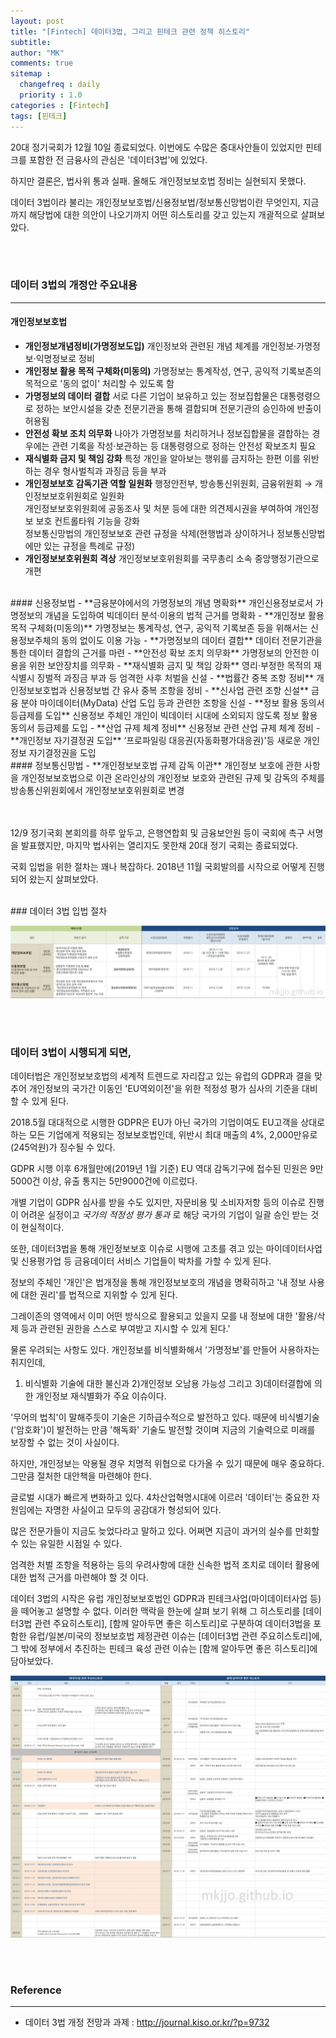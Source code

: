 ```yaml
---
layout: post
title: "[Fintech] 데이터3법, 그리고 핀테크 관련 정책 히스토리"
subtitle:
author: "MK"
comments: true
sitemap :
  changefreq : daily
  priority : 1.0
categories : [Fintech]
tags: [핀테크]
---
```



20대 정기국회가 12월 10일 종료되었다.
이번에도 수많은 중대사안들이 있었지만 핀테크를 포함한 전 금융사의 관심은 '데이터3법'에 있었다.

하지만 결론은, 법사위 통과 실패.
올해도 개인정보보호법 정비는 실현되지 못했다.

데이터 3법이라 불리는 개인정보보호법/신용정보법/정보통신망법이란 무엇인지,
지금까지 해당법에 대한 의안이 나오기까지 어떤 히스토리를 갖고 있는지
개괄적으로 살펴보았다.

<br><br>
### 데이터 3법의 개정안 주요내용
---

#### 개인정보보호법
- **개인정보개념정비(가명정보도입)**
개인정보와 관련된 개념 체계를 개인정보‧가명정보‧익명정보로 정비		
- **개인정보 활용 목적 구체화(미동의)**
가명정보는 통계작성, 연구, 공익적 기록보존의 목적으로 '동의 없이' 처리할 수 있도록 함		
- **가명정보의 데이터 결합**
서로 다른 기업이 보유하고 있는 정보집합물은 대통령령으로 정하는 보안시설을 갖춘 전문기관을 통해 결합되며 전문기관의 승인하에 반출이 허용됨		
- **안전성 확보 조치 의무화**
나아가 가명정보를 처리하거나 정보집합물을 결합하는 경우에는 관련 기록을 작성‧보관하는 등 대통령령으로 정하는 안전성 확보조치 필요		
- **재식별화 금지 및 책임 강화**
특정 개인을 알아보는 행위를 금지하는 한편 이를 위반하는 경우 형사벌칙과 과징금 등을 부과		
- **개인정보보호 감독기관 역할 일원화**
행정안전부, 방송통신위원회, 금융위원회 → 개인정보보호위원회로 일원화		
개인정보보호위원회에 공동조사 및 처분 등에 대한 의견제시권을 부여하여 개인정보 보호 컨트롤타워 기능을 강화		
정보통신망법의 개인정보보호 관련 규정을 삭제(현행법과 상이하거나 정보통신망법에만 있는 규정을 특례로 규정)		
- **개인정보보호위원회 격상**
개인정보보호위원회를 국무총리 소속 중앙행정기관으로 개편		

<br>
#### 신용정보법
- **금융분야에서의 가명정보의 개념 명확화**
개인신용정보로서 가명정보의 개념을 도입하여 빅데이터 분석·이용의 법적 근거를 명확화				
- **개인정보 활용 목적 구체화(미동의)**
가명정보는 통계작성, 연구, 공익적 기록보존 등을 위해서는 신용정보주체의 동의 없이도 이용 가능				
- **가명정보의 데이터 결합**
데이터 전문기관을 통한 데이터 결합의 근거를 마련				
- **안전성 확보 조치 의무화**
가명정보의 안전한 이용을 위한 보안장치를 의무화				
- **재식별화 금지 및 책임 강화**
영리·부정한 목적의 재식별시 징벌적 과징금 부과 등 엄격한 사후 처벌을 신설				
- **법률간 중복 조항 정비**
개인정보보호법과 신용정보법 간 유사 중복 조항을 정비				
- **신사업 관련 조항 신설**
금융 분야 마이데이터(MyData) 산업 도입 등과 관련한 조항을 신설				
- **정보 활용 동의서 등급제를 도입**
신용정보 주체인 개인이 빅데이터 시대에 소외되지 않도록 정보 활용 동의서 등급제를 도입				
- **산업 규제 체계 정비**
신용정보 관련 산업 규제 체계 정비				
- **개인정보 자기결정권 도입**
‘프로파일링 대응권(자동화평가대응권)'등 새로운 개인정보 자기결정권을 도입				

<br>
#### 정보통신망법
- **개인정보보호법 규제 감독 이관**
개인정보 보호에 관한 사항을 개인정보보호법으로 이관		
온라인상의 개인정보 보호와 관련된 규제 및 감독의 주체를 방송통신위원회에서 개인정보보호위원회로 변경		

<br><br>
12/9 정기국회 본회의를 하루 앞두고,
은행연합회 및 금융보안원 등이 국회에 촉구 서명을 발표했지만,
마지막 법사위는 열리지도 못한채 20대 정기 국회는 종료되었다.

국회 입법을 위한 절차는 꽤나 복잡하다.
2018년 11월 국회발의를 시작으로 어떻게 진행되어 왔는지 살펴보았다.

<br>
### 데이터 3법 입법 절차

![img_area](/img/posting/2019-12-15-001-data_law2.PNG)



<br><br>
### 데이터 3법이 시행되게 되면,

데이터법은 개인정보보호법의 세계적 트렌드로 자리잡고 있는 유럽의 GDPR과 결을 맞추어 개인정보의 국가간 이동인 'EU역외이전'을 위한 적정성 평가 심사의 기준을 대비할 수 있게 된다.

2018.5월 대대적으로 시행한 GDPR은 EU가 아닌 국가의 기업이여도 EU고객을 상대로하는 모든 기업에게 적용되는 정보보호법인데, 위반시 최대 매출의 4%, 2,000만유로(245억원)가 징수될 수 있다.

GDPR 시행 이후 6개월만에(2019년 1월 기준) EU 역대 감독기구에 접수된 민원은 9만5000건 이상, 유출 통지는 5만9000건에 이르렀다.

개별 기업이 GDPR 심사를 받을 수도 있지만, 자문비용 및 소비자저항 등의 이슈로 진행이 어려운 실정이고 *국가의 적정성 평가 통과* 로 해당 국가의 기업이 일괄 승인 받는 것이 현실적이다.

또한, 데이터3법을 통해 개인정보보호 이슈로 시행에 고초를 겪고 있는 마이데이터사업 및 신용평가업 등 금융데이터 서비스 기업들이 박차를 가할 수 있게 된다.

정보의 주체인 '개인'은 법개정을 통해 개인정보보호의 개념을 명확히하고 '내 정보 사용에 대한 권리'를 법적으로 지위할 수 있게 된다.

그레이존의 영역에서 이미 어떤 방식으로 활용되고 있을지 모를 내 정보에 대한 '활용/삭제 등과 관련된 권한을 스스로 부여받고 지시할 수 있게 된다.'

물론 우려되는 사항도 있다.
개인정보를 비식별화해서 '가명정보'를 만들어 사용하자는 취지인데,
1) 비식별화 기술에 대한 불신과 2)개인정보 오남용 가능성 그리고 3)데이터결합에 의한 개인정보 재식별화가 주요 이슈이다.

'무어의 법칙'이 말해주듯이 기술은 기하급수적으로 발전하고 있다. 때문에 비식별기술('암호화')이 발전하는 만큼 '해독화' 기술도 발전할 것이며 지금의 기술력으로 미래를 보장할 수 없는 것이 사실이다.

하지만, 개인정보는 악용될 경우 치명적 위협으로 다가올 수 있기 때문에 매우 중요하다. 그만큼 절처한 대안책을 마련해야 한다.

글로벌 시대가 빠르게 변화하고 있다.
4차산업혁명시대에 이르러 '데이터'는 중요한 자원임에는 자명한 사실이고 모두의 공감대가 형성되어 있다.

많은 전문가들이 지금도 늦었다라고 말하고 있다. 어쩌면 지금이 과거의 실수를 만회할 수 있는 유일한 시점일 수 있다.

엄격한 처벌 조항을 적용하는 등의 우려사항에 대한 신속한 법적 조치로 데이터 활용에 대한 법적 근거를 마련해야 할 것 이다.


데이터 3법의 시작은 유럽 개인정보보호법인 GDPR과 핀테크사업(마이데이터사업 등)을 떼어놓고 설명할 수 없다. 이러한 맥락을 한눈에 살펴 보기 위해 그 히스토리를 [데이터3법 관련 주요히스토리], [함께 알아두면 좋은 히스토리]로 구분하여
데이터3법을 포함한 유럽/일본/미국의 정보보호법 제정관련 이슈는 [데이터3법 관련 주요히스토리]에, 그 밖에 정부에서 추진하는 핀테크 육성 관련 이슈는 [함께 알아두면 좋은 히스토리]에 담아보았다.


![img_area](/img/posting/2019-12-15-001-data_law.PNG)






<br><br>

### **Reference**
---
- 데이터 3법 개정 전망과 과제 : http://journal.kiso.or.kr/?p=9732
<br>
